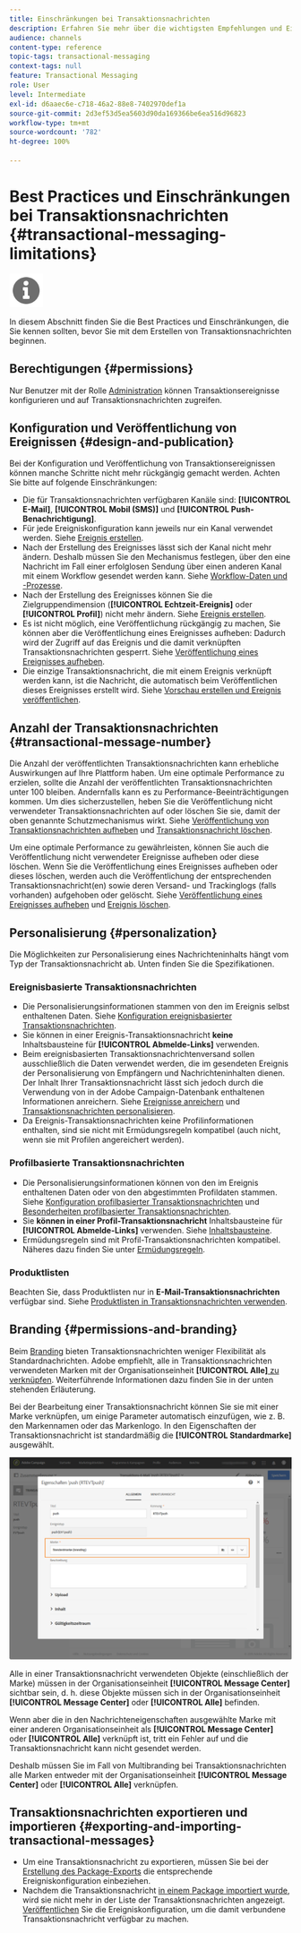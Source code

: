```yaml
---
title: Einschränkungen bei Transaktionsnachrichten
description: Erfahren Sie mehr über die wichtigsten Empfehlungen und Einschränkungen für Transaktionsnachrichten in Adobe Campaign Standard.
audience: channels
content-type: reference
topic-tags: transactional-messaging
context-tags: null
feature: Transactional Messaging
role: User
level: Intermediate
exl-id: d6aaec6e-c718-46a2-88e8-7402970def1a
source-git-commit: 2d3ef53d5ea5603d90da169366be6ea516d96823
workflow-type: tm+mt
source-wordcount: '782'
ht-degree: 100%

---
```


# Best Practices und Einschränkungen bei Transaktionsnachrichten {#transactional-messaging-limitations}

<img src="assets/do-not-localize/icon_concepts.svg" width="60px">

In diesem Abschnitt finden Sie die Best Practices und Einschränkungen, die Sie kennen sollten, bevor Sie mit dem Erstellen von Transaktionsnachrichten beginnen.

<!--For more on transactional messages, including on how to configure and create them, see [Getting started with transactional messaging](../../channels/using/getting-started-with-transactional-msg.md).-->

## Berechtigungen {#permissions}

Nur Benutzer mit der Rolle [Administration](../../administration/using/users-management.md#functional-administrators) können Transaktionsereignisse konfigurieren und auf Transaktionsnachrichten zugreifen.

## Konfiguration und Veröffentlichung von Ereignissen {#design-and-publication}

Bei der Konfiguration und Veröffentlichung von Transaktionsereignissen können manche Schritte nicht mehr rückgängig gemacht werden. Achten Sie bitte auf folgende Einschränkungen:

* Die für Transaktionsnachrichten verfügbaren Kanäle sind: **[!UICONTROL E-Mail]**, **[!UICONTROL Mobil (SMS)]** und **[!UICONTROL Push-Benachrichtigung]**.
* Für jede Ereigniskonfiguration kann jeweils nur ein Kanal verwendet werden. Siehe [Ereignis erstellen](../../channels/using/configuring-transactional-event.md#creating-an-event).
* Nach der Erstellung des Ereignisses lässt sich der Kanal nicht mehr ändern. Deshalb müssen Sie den Mechanismus festlegen, über den eine Nachricht im Fall einer erfolglosen Sendung über einen anderen Kanal mit einem Workflow gesendet werden kann. Siehe [Workflow-Daten und -Prozesse](../../automating/using/get-started-workflows.md).
* Nach der Erstellung des Ereignisses können Sie die Zielgruppendimension (**[!UICONTROL Echtzeit-Ereignis]** oder **[!UICONTROL Profil]**) nicht mehr ändern. Siehe [Ereignis erstellen](../../channels/using/configuring-transactional-event.md#creating-an-event).
* Es ist nicht möglich, eine Veröffentlichung rückgängig zu machen, Sie können aber die Veröffentlichung eines Ereignisses aufheben: Dadurch wird der Zugriff auf das Ereignis und die damit verknüpften Transaktionsnachrichten gesperrt. Siehe [Veröffentlichung eines Ereignisses aufheben](../../channels/using/publishing-transactional-event.md#unpublishing-an-event).
* Die einzige Transaktionsnachricht, die mit einem Ereignis verknüpft werden kann, ist die Nachricht, die automatisch beim Veröffentlichen dieses Ereignisses erstellt wird. Siehe [Vorschau erstellen und Ereignis veröffentlichen](../../channels/using/publishing-transactional-event.md#previewing-and-publishing-the-event).

## Anzahl der Transaktionsnachrichten {#transactional-message-number}

Die Anzahl der veröffentlichten Transaktionsnachrichten kann erhebliche Auswirkungen auf Ihre Plattform haben. Um eine optimale Performance zu erzielen, sollte die Anzahl der veröffentlichten Transaktionsnachrichten unter 100 bleiben. Andernfalls kann es zu Performance-Beeinträchtigungen kommen. Um dies sicherzustellen, heben Sie die Veröffentlichung nicht verwendeter Transaktionsnachrichten auf oder löschen Sie sie, damit der oben genannte Schutzmechanismus wirkt. Siehe [Veröffentlichung von Transaktionsnachrichten aufheben](../../channels/using/publishing-transactional-message.md#unpublishing-a-transactional-message) und [Transaktionsnachricht löschen](../../channels/using/publishing-transactional-message.md#deleting-a-transactional-message).

Um eine optimale Performance zu gewährleisten, können Sie auch die Veröffentlichung nicht verwendeter Ereignisse aufheben oder diese löschen. Wenn Sie die Veröffentlichung eines Ereignisses aufheben oder dieses löschen, werden auch die Veröffentlichung der entsprechenden Transaktionsnachricht(en) sowie deren Versand- und Trackinglogs (falls vorhanden) aufgehoben oder gelöscht. Siehe [Veröffentlichung eines Ereignisses aufheben](../../channels/using/publishing-transactional-event.md#unpublishing-an-event) und [Ereignis löschen](../../channels/using/publishing-transactional-event.md#deleting-an-event).

## Personalisierung            {#personalization}

Die Möglichkeiten zur Personalisierung eines Nachrichteninhalts hängt vom Typ der Transaktionsnachricht ab. Unten finden Sie die Spezifikationen.

### Ereignisbasierte Transaktionsnachrichten

* Die Personalisierungsinformationen stammen von den im Ereignis selbst enthaltenen Daten. Siehe [Konfiguration ereignisbasierter Transaktionsnachrichten](../../channels/using/configuring-transactional-event.md#event-based-transactional-messages).
* Sie können in einer Ereignis-Transaktionsnachricht **keine** Inhaltsbausteine für **[!UICONTROL Abmelde-Links]** verwenden.
* Beim ereignisbasierten Transaktionsnachrichtenversand sollen ausschließlich die Daten verwendet werden, die im gesendeten Ereignis der Personalisierung von Empfängern und Nachrichteninhalten dienen. Der Inhalt Ihrer Transaktionsnachricht lässt sich jedoch durch die Verwendung von in der Adobe Campaign-Datenbank enthaltenen Informationen anreichern. Siehe [Ereignisse anreichern](../../channels/using/configuring-transactional-event.md#enriching-the-transactional-message-content) und [Transaktionsnachrichten personalisieren](../../channels/using/editing-transactional-message.md#personalizing-a-transactional-message).
* Da Ereignis-Transaktionsnachrichten keine Profilinformationen enthalten, sind sie nicht mit Ermüdungsregeln kompatibel (auch nicht, wenn sie mit Profilen angereichert werden). 

### Profilbasierte Transaktionsnachrichten  

* Die Personalisierungsinformationen können von den im Ereignis enthaltenen Daten oder von den abgestimmten Profildaten stammen. Siehe [Konfiguration profilbasierter Transaktionsnachrichten](../../channels/using/configuring-transactional-event.md#profile-based-transactional-messages) und [Besonderheiten profilbasierter Transaktionsnachrichten](../../channels/using/editing-transactional-message.md#profile-transactional-message-specificities).
* Sie **können in einer Profil-Transaktionsnachricht** Inhaltsbausteine für **[!UICONTROL Abmelde-Links]** verwenden. Siehe [Inhaltsbausteine](../../designing/using/personalization.md#adding-a-content-block).
* Ermüdungsregeln sind mit Profil-Transaktionsnachrichten kompatibel. Näheres dazu finden Sie unter [Ermüdungsregeln](../../sending/using/fatigue-rules.md).

### Produktlisten

Beachten Sie, dass Produktlisten nur in **E-Mail-Transaktionsnachrichten** verfügbar sind. Siehe [Produktlisten in Transaktionsnachrichten verwenden](../../designing/using/using-product-listings.md).

## Branding {#permissions-and-branding}

Beim [Branding](../../administration/using/branding.md) bieten Transaktionsnachrichten weniger Flexibilität als Standardnachrichten. Adobe empfiehlt, alle in Transaktionsnachrichten verwendeten Marken mit der Organisationseinheit **[!UICONTROL Alle]**[ zu verknüpfen](../../administration/using/organizational-units.md). Weiterführende Informationen dazu finden Sie in der unten stehenden Erläuterung.

Bei der Bearbeitung einer Transaktionsnachricht können Sie sie mit einer Marke verknüpfen, um einige Parameter automatisch einzufügen, wie z. B. den Markennamen oder das Markenlogo. In den Eigenschaften der Transaktionsnachricht ist standardmäßig die **[!UICONTROL Standardmarke]** ausgewählt.

![](assets/message-center_branding.png)

Alle in einer Transaktionsnachricht verwendeten Objekte (einschließlich der Marke) müssen in der Organisationseinheit **[!UICONTROL Message Center]** sichtbar sein, d. h. diese Objekte müssen sich in der Organisationseinheit **[!UICONTROL Message Center]** oder **[!UICONTROL Alle]** befinden.

Wenn aber die in den Nachrichteneigenschaften ausgewählte Marke mit einer anderen Organisationseinheit als **[!UICONTROL Message Center]** oder **[!UICONTROL Alle]** verknüpft ist, tritt ein Fehler auf und die Transaktionsnachricht kann nicht gesendet werden.

Deshalb müssen Sie im Fall von Multibranding bei Transaktionsnachrichten alle Marken entweder mit der Organisationseinheit **[!UICONTROL Message Center]** oder **[!UICONTROL Alle]** verknüpfen.

## Transaktionsnachrichten exportieren und importieren {#exporting-and-importing-transactional-messages}

* Um eine Transaktionsnachricht zu exportieren, müssen Sie bei der [Erstellung des Package-Exports](../../automating/using/managing-packages.md#creating-a-package) die entsprechende Ereigniskonfiguration einbeziehen.
* Nachdem die Transaktionsnachricht [in einem Package importiert wurde](../../automating/using/managing-packages.md#importing-a-package), wird sie nicht mehr in der Liste der Transaktionsnachrichten angezeigt. [Veröffentlichen](../../channels/using/publishing-transactional-event.md) Sie die Ereigniskonfiguration, um die damit verbundene Transaktionsnachricht verfügbar zu machen.
